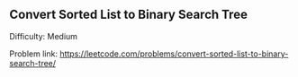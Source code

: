 ## Convert Sorted List to Binary Search Tree 

Difficulty: Medium  

Problem link: https://leetcode.com/problems/convert-sorted-list-to-binary-search-tree/